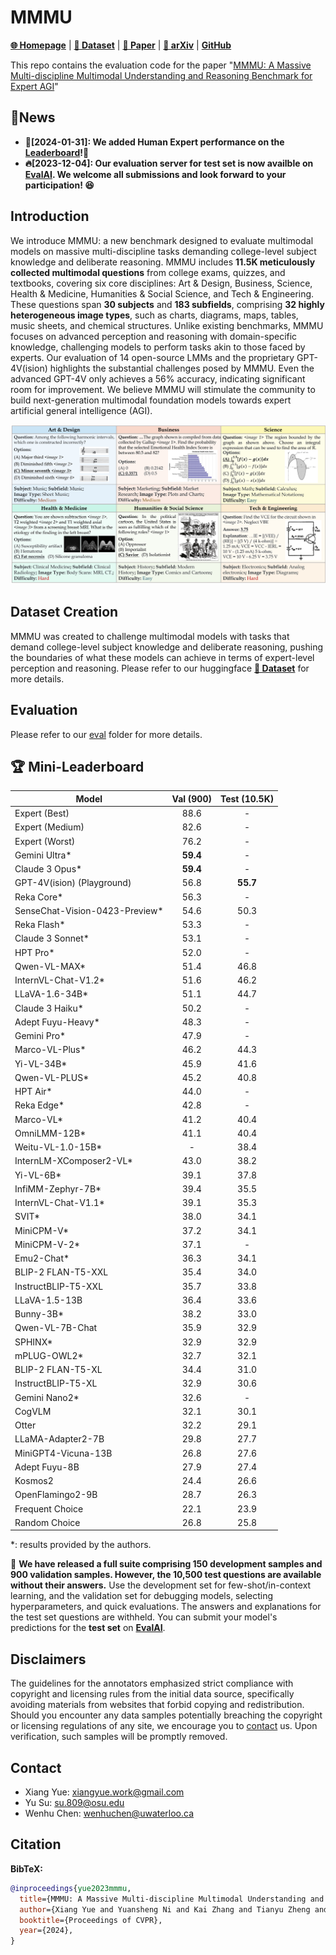 # MMMU 

[**🌐 Homepage**](https://mmmu-benchmark.github.io/) | [**🤗 Dataset**](https://huggingface.co/datasets/MMMU/MMMU/) | [**🤗 Paper**](https://huggingface.co/papers/2311.16502) | [**📖 arXiv**](https://arxiv.org/pdf/2311.16502.pdf) | [**GitHub**](https://github.com/MMMU-Benchmark/MMMU)



This repo contains the evaluation code for the paper "[MMMU: A Massive Multi-discipline Multimodal Understanding and Reasoning Benchmark for Expert AGI](https://arxiv.org/pdf/2311.16502.pdf)"

## 🔔News

- **🚀[2024-01-31]: We added Human Expert performance on the [Leaderboard](https://mmmu-benchmark.github.io/#leaderboard)!🌟**
- **🔥[2023-12-04]: Our evaluation server for test set is now availble on [EvalAI](https://eval.ai/web/challenges/challenge-page/2179/overview). We welcome all submissions and look forward to your participation! 😆**

## Introduction
We introduce MMMU: a new benchmark designed to evaluate multimodal models on massive multi-discipline tasks demanding college-level subject knowledge and deliberate reasoning. MMMU includes **11.5K meticulously collected multimodal questions** from college exams, quizzes, and textbooks, covering six core disciplines: Art & Design, Business, Science, Health & Medicine, Humanities & Social Science, and Tech & Engineering. These questions span **30 subjects** and **183 subfields**, comprising **32 highly heterogeneous image types**, such as charts, diagrams, maps, tables, music sheets, and chemical structures. Unlike existing benchmarks, MMMU focuses on advanced perception and reasoning with domain-specific knowledge, challenging models to perform tasks akin to those faced by experts. Our evaluation of 14 open-source LMMs and the proprietary GPT-4V(ision) highlights the substantial challenges posed by MMMU. Even the advanced GPT-4V only achieves a 56% accuracy, indicating significant room for improvement. We believe MMMU will stimulate the community to build next-generation multimodal foundation models towards expert artificial general intelligence (AGI).

![Alt text](image.png)

## Dataset Creation

MMMU was created to challenge multimodal models with tasks that demand college-level subject knowledge and deliberate reasoning, pushing the boundaries of what these models can achieve in terms of expert-level perception and reasoning. Please refer to our huggingface [**🤗 Dataset**](https://huggingface.co/datasets/MMMU/MMMU/) for more details.

## Evaluation
Please refer to our [eval](eval)
 folder for more details.

## 🏆 Mini-Leaderboard
| Model                          | Val (900) | Test (10.5K) |
|--------------------------------|:---------:|:------------:|
| Expert (Best)                  |   88.6    |      -       |
| Expert (Medium)                |   82.6    |      -       |
| Expert (Worst)                 |   76.2    |      -       |
| Gemini Ultra*                  | **59.4**  |      -       |
| Claude 3 Opus*                 | **59.4**  |      -       |
| GPT-4V(ision) (Playground)     |   56.8    |   **55.7**   |
| Reka Core*                     |   56.3    |      -       |
| SenseChat-Vision-0423-Preview* |   54.6    |     50.3     |
| Reka Flash*                    |   53.3    |      -       |
| Claude 3 Sonnet*               |   53.1    |      -       |
| HPT Pro*                       |   52.0    |      -       |
| Qwen-VL-MAX*                   |   51.4    |     46.8     |
| InternVL-Chat-V1.2*            |   51.6    |     46.2     |
| LLaVA-1.6-34B*                 |   51.1    |     44.7     |
| Claude 3 Haiku*                |   50.2    |      -       |
| Adept Fuyu-Heavy*              |   48.3    |      -       |
| Gemini Pro*                    |   47.9    |      -       |
| Marco-VL-Plus*                 |   46.2    |     44.3     |
| Yi-VL-34B*                     |   45.9    |     41.6     |
| Qwen-VL-PLUS*                  |   45.2    |     40.8     |
| HPT Air*                       |   44.0    |      -       |
| Reka Edge*                     |   42.8    |      -       |
| Marco-VL*                      |   41.2    |     40.4     |
| OmniLMM-12B*                   |   41.1    |     40.4     |
| Weitu-VL-1.0-15B*              |     -     |     38.4     |
| InternLM-XComposer2-VL*        |   43.0    |     38.2     |
| Yi-VL-6B*                      |   39.1    |     37.8     |
| InfiMM-Zephyr-7B*              |   39.4    |     35.5     |
| InternVL-Chat-V1.1*            |   39.1    |     35.3     |
| SVIT*                          |   38.0    |     34.1     |
| MiniCPM-V*                     |   37.2    |     34.1     |
| MiniCPM-V-2*                   |   37.1    |      -       |
| Emu2-Chat*                     |   36.3    |     34.1     |
| BLIP-2 FLAN-T5-XXL             |   35.4    |     34.0     |
| InstructBLIP-T5-XXL            |   35.7    |     33.8     |
| LLaVA-1.5-13B                  |   36.4    |     33.6     |
| Bunny-3B*                      |   38.2    |     33.0     |
| Qwen-VL-7B-Chat                |   35.9    |     32.9     |
| SPHINX*                        |   32.9    |     32.9     |
| mPLUG-OWL2*                    |   32.7    |     32.1     |
| BLIP-2 FLAN-T5-XL              |   34.4    |     31.0     |
| InstructBLIP-T5-XL             |   32.9    |     30.6     |
| Gemini Nano2*                  |   32.6    |      -       |
| CogVLM                         |   32.1    |     30.1     |
| Otter                          |   32.2    |     29.1     |
| LLaMA-Adapter2-7B              |   29.8    |     27.7     |
| MiniGPT4-Vicuna-13B            |   26.8    |     27.6     |
| Adept Fuyu-8B                  |   27.9    |     27.4     |
| Kosmos2                        |   24.4    |     26.6     |
| OpenFlamingo2-9B               |   28.7    |     26.3     |
| Frequent Choice                |   22.1    |     23.9     |
| Random Choice                  |   26.8    |     25.8     |

*: results provided by the authors.


🎯 **We have released a full suite comprising 150 development samples and 900 validation samples. However, the 10,500 test questions are available without their answers.** Use the development set for few-shot/in-context learning, and the validation set for debugging models, selecting hyperparameters, and quick evaluations. The answers and explanations for the test set questions are withheld. You can submit your model's predictions for the **test set** on **[EvalAI](https://eval.ai/web/challenges/challenge-page/2179/overview)**.

## Disclaimers
The guidelines for the annotators emphasized strict compliance with copyright and licensing rules from the initial data source, specifically avoiding materials from websites that forbid copying and redistribution. 
Should you encounter any data samples potentially breaching the copyright or licensing regulations of any site, we encourage you to [contact](#contact) us. Upon verification, such samples will be promptly removed.

## Contact
- Xiang Yue: xiangyue.work@gmail.com
- Yu Su: su.809@osu.edu
- Wenhu Chen: wenhuchen@uwaterloo.ca

## Citation

**BibTeX:**
```bibtex
@inproceedings{yue2023mmmu,
  title={MMMU: A Massive Multi-discipline Multimodal Understanding and Reasoning Benchmark for Expert AGI},
  author={Xiang Yue and Yuansheng Ni and Kai Zhang and Tianyu Zheng and Ruoqi Liu and Ge Zhang and Samuel Stevens and Dongfu Jiang and Weiming Ren and Yuxuan Sun and Cong Wei and Botao Yu and Ruibin Yuan and Renliang Sun and Ming Yin and Boyuan Zheng and Zhenzhu Yang and Yibo Liu and Wenhao Huang and Huan Sun and Yu Su and Wenhu Chen},
  booktitle={Proceedings of CVPR},
  year={2024},
}
```

